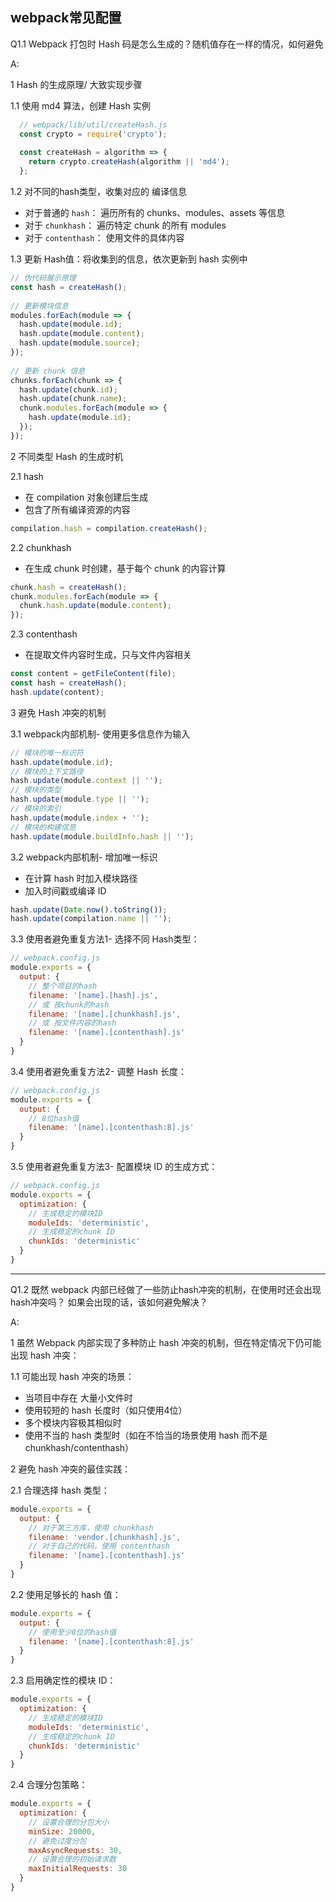 ## webpack常见配置

Q1.1 Webpack 打包时 Hash 码是怎么生成的？随机值存在一样的情况，如何避免

A: 

1 Hash 的生成原理/ 大致实现步骤

1.1 使用 md4 算法，创建 Hash 实例

```js
  // webpack/lib/util/createHash.js
  const crypto = require('crypto');
   
  const createHash = algorithm => {
    return crypto.createHash(algorithm || 'md4');
  };
```

1.2 对不同的hash类型，收集对应的 编译信息
  - 对于普通的 `hash`：   遍历所有的 chunks、modules、assets 等信息
  - 对于 `chunkhash`：   遍历特定 chunk 的所有 modules
  - 对于 `contenthash`： 使用文件的具体内容


1.3 更新 Hash值：将收集到的信息，依次更新到 hash 实例中

```js
// 伪代码展示原理
const hash = createHash();
   
// 更新模块信息
modules.forEach(module => {
  hash.update(module.id);
  hash.update(module.content);
  hash.update(module.source);
});
   
// 更新 chunk 信息
chunks.forEach(chunk => {
  hash.update(chunk.id);
  hash.update(chunk.name);
  chunk.modules.forEach(module => {
    hash.update(module.id);
  });
});
```

2 不同类型 Hash 的生成时机

2.1 hash
  - 在 compilation 对象创建后生成
  - 包含了所有编译资源的内容

```js
compilation.hash = compilation.createHash();
```

2.2 chunkhash
  - 在生成 chunk 时创建，基于每个 chunk 的内容计算

```js
chunk.hash = createHash();
chunk.modules.forEach(module => {
  chunk.hash.update(module.content);
});
```

2.3 contenthash
  - 在提取文件内容时生成，只与文件内容相关

```js
const content = getFileContent(file);
const hash = createHash();
hash.update(content);
```

3 避免 Hash 冲突的机制

3.1 webpack内部机制- 使用更多信息作为输入

```js
// 模块的唯一标识符
hash.update(module.id);  
// 模块的上下文路径
hash.update(module.context || '');  
// 模块的类型
hash.update(module.type || '');  
// 模块的索引
hash.update(module.index + '');  
// 模块的构建信息
hash.update(module.buildInfo.hash || '');  
```


3.2 webpack内部机制- 增加唯一标识
  - 在计算 hash 时加入模块路径
  - 加入时间戳或编译 ID

```js
hash.update(Date.now().toString());
hash.update(compilation.name || '');
```

3.3 使用者避免重复方法1- 选择不同 Hash类型：

```js
// webpack.config.js
module.exports = {
  output: {
    // 整个项目的hash
    filename: '[name].[hash].js',      
    // 或 按chunk的hash
    filename: '[name].[chunkhash].js', 
    // 或 按文件内容的hash
    filename: '[name].[contenthash].js' 
  }
}
```


3.4 使用者避免重复方法2- 调整 Hash 长度：

```js
// webpack.config.js
module.exports = {
  output: {
    // 8位hash值
    filename: '[name].[contenthash:8].js'
  }
}
```

3.5 使用者避免重复方法3- 配置模块 ID 的生成方式：

```js
// webpack.config.js
module.exports = {
  optimization: {
    // 生成稳定的模块ID
    moduleIds: 'deterministic',  
    // 生成稳定的chunk ID
    chunkIds: 'deterministic'    
  }
}
```


-----------------------------------------------------------------------
Q1.2 既然 webpack 内部已经做了一些防止hash冲突的机制，在使用时还会出现hash冲突吗？
如果会出现的话，该如何避免解决？

A: <br/>

1 虽然 Webpack 内部实现了多种防止 hash 冲突的机制，但在特定情况下仍可能出现 hash 冲突：

1.1 可能出现 hash 冲突的场景：
  - 当项目中存在 大量小文件时
  - 使用较短的 hash 长度时（如只使用4位）
  - 多个模块内容极其相似时
  - 使用不当的 hash 类型时（如在不恰当的场景使用 hash 而不是 chunkhash/contenthash）


2 避免 hash 冲突的最佳实践：

2.1 合理选择 hash 类型：

```js
module.exports = {
  output: {
    // 对于第三方库，使用 chunkhash
    filename: 'vendor.[chunkhash].js',
    // 对于自己的代码，使用 contenthash
    filename: '[name].[contenthash].js'
  }
}
```

2.2 使用足够长的 hash 值：

```js
module.exports = {
  output: {
    // 使用至少8位的hash值
    filename: '[name].[contenthash:8].js'
  }
}
```

2.3 启用确定性的模块 ID：
```js
module.exports = {
  optimization: {
    // 生成稳定的模块ID
    moduleIds: 'deterministic',
    // 生成稳定的chunk ID
    chunkIds: 'deterministic'
  }
}
```

2.4 合理分包策略：
```js
module.exports = {
  optimization: {
    // 设置合理的分包大小
    minSize: 20000,
    // 避免过度分包
    maxAsyncRequests: 30,
    // 设置合理的初始请求数
    maxInitialRequests: 30
  }
}
```